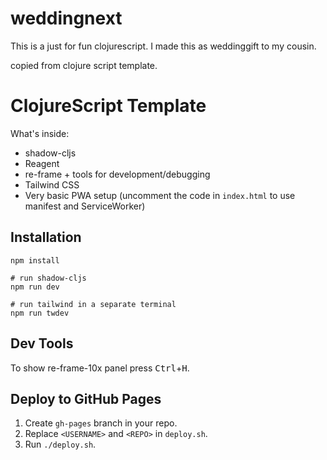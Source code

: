 # weddingnext

This is a just for fun clojurescript.
I made this as weddinggift to my cousin.

copied from clojure script template.


# ClojureScript Template

What's inside:

- shadow-cljs
- Reagent
- re-frame + tools for development/debugging
- Tailwind CSS
- Very basic PWA setup (uncomment the code in `index.html` to use manifest and ServiceWorker)


## Installation
```shell
npm install

# run shadow-cljs
npm run dev

# run tailwind in a separate terminal
npm run twdev
```

## Dev Tools
To show re-frame-10x panel press <kbd>Ctrl</kbd>+<kbd>H</kbd>.

## Deploy to GitHub Pages
1. Create `gh-pages` branch in your repo.
2. Replace `<USERNAME>` and `<REPO>` in `deploy.sh`.
3. Run `./deploy.sh`.
